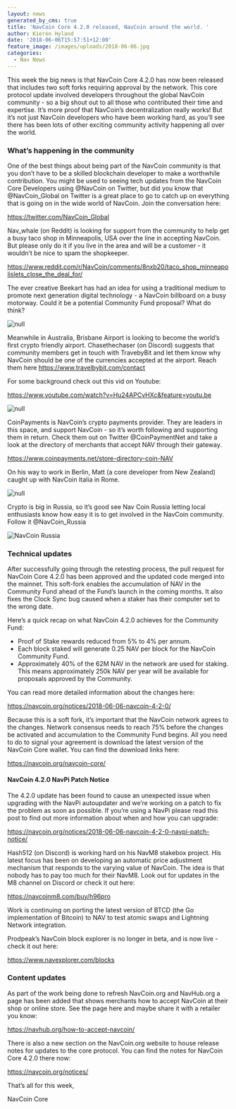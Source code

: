 ```yaml
---
layout: news
generated_by_cms: true
title: 'NavCoin Core 4.2.0 released, NavCoin around the world. '
author: Kieren Hyland
date: '2018-06-06T15:57:51+12:00'
feature_image: /images/uploads/2018-06-06.jpg
categories:
  - Nav News
---
```

This week the big news is that NavCoin Core 4.2.0 has now been released that includes two soft forks requiring approval by the network. This core protocol update involved developers throughout the global NavCoin community - so a big shout out to all those who contributed their time and expertise. It’s more proof that NavCoin’s decentralization really works! But it’s not just NavCoin developers who have been working hard, as you’ll see there has been lots of other exciting community activity happening all over the world.

### What’s happening in the community

One of the best things about being part of the NavCoin community is that you don’t have to be a skilled blockchain developer to make a worthwhile contribution. You might be used to seeing tech updates from the NavCoin Core Developers using @NavCoin on Twitter, but did you know that @NavCoin_Global on Twitter is a great place to go to catch up on everything that is going on in the wide world of NavCoin. Join the conversation here:

<https://twitter.com/NavCoin_Global>

Nav_whale (on Reddit) is looking for support from the community to help get a busy taco shop in Minneapolis, USA over the line in accepting NavCoin. But please only do it if you live in the area and will be a customer - it wouldn’t be nice to spam the shopkeeper.

<https://www.reddit.com/r/NavCoin/comments/8nxb20/taco_shop_minneapolislets_close_the_deal_for/>

The ever creative Beekart has had an idea for using a traditional medium to promote next generation digital technology - a NavCoin billboard on a busy motorway. Could it be a potential Community Fund proposal? What do think?

![null](/images/uploads/screen-shot-2018-06-04-at-5.49.44-pm.png)

Meanwhile in Australia, Brisbane Airport is looking to become the world’s first crypto friendly airport. Chasethechaser (on Discord) suggests that community members get in touch with TravebyBit and let them know why NavCoin should be one of the currencies accepted at the airport. Reach them here <https://www.travelbybit.com/contact>

For some background check out this vid on Youtube:

<https://www.youtube.com/watch?v=Hu24APCvHXc&feature=youtu.be>

![null](/images/uploads/screen-shot-2018-06-06-at-4.33.35-pm.png)

CoinPayments is NavCoin’s crypto payments provider. They are leaders in this space, and support NavCoin - so it’s worth following and supporting them in return. Check them out on Twitter @CoinPaymentNet and take a look at the directory of merchants that accept NAV through their gateway.

<https://www.coinpayments.net/store-directory-coin-NAV>

On his way to work in Berlin, Matt (a core developer from New Zealand) caught up with NavCoin Italia in Rome.

![null](/images/uploads/screen-shot-2018-06-04-at-6.35.56-pm.png)

Crypto is big in Russia, so it’s good see Nav Coin Russia letting local enthusiasts know how easy it is to get involved in the NavCoin community. Follow it @NavCoin_Russia

![NavCoin Russia]()

### Technical updates

After successfully going through the retesting process, the pull request for NavCoin Core 4.2.0 has been approved and the updated code merged into the mainnet. This soft-fork enables the accumulation of NAV in the Community Fund ahead of the Fund’s launch in the coming months. It also fixes the Clock Sync bug caused when a staker has their computer set to the wrong date. 

Here’s a quick recap on what NavCoin 4.2.0 achieves for the Community Fund:

* Proof of Stake rewards reduced from 5% to 4% per annum.
* Each block staked will generate 0.25 NAV per block for the NavCoin Community Fund.
* Approximately 40% of the 62M NAV in the network are used for staking. This means approximately 250k NAV per year will be available for proposals approved by the Community. 

You can read more detailed information about the changes here:

<https://navcoin.org/notices/2018-06-06-navcoin-4-2-0/>

Because this is a soft fork, it’s important that the NavCoin network agrees to the changes. Network consensus needs to reach 75% before the changes be activated and accumulation to the Community Fund begins. All you need to do to signal your agreement is download the latest version of the NavCoin Core wallet. You can find the download links here:

<https://navcoin.org/navcoin-core/>

#### NavCoin 4.2.0 NavPi Patch Notice

The 4.2.0 update has been found to cause an unexpected issue when upgrading with the NavPi autoupdater and we’re working on a patch to fix the problem as soon as possible. If you’re using a NavPi please read this post to find out more information about when and how you can upgrade:

<https://navcoin.org/notices/2018-06-06-navcoin-4-2-0-navpi-patch-notice/>

Hash512 (on Discord) is working hard on his NavM8 stakebox project. His latest focus has been on developing an automatic price adjustment mechanism that responds to the varying value of NavCoin. The idea is that nobody has to pay too much for their NavM8. Look out for updates in the M8 channel on Discord or check it out here:

<https://navcoinm8.com/buy/h96pro>

Work is continuing on porting the latest version of BTCD (the Go implementation of Bitcoin) to NAV to test atomic swaps and Lightning Network integration.

Prodpeak’s NavCoin block explorer is no longer in beta, and is now live - check it out here:

<https://www.navexplorer.com/blocks>

### Content updates

As part of the work being done to refresh NavCoin.org and NavHub.org a page has been added that shows merchants how to accept NavCoin at their shop or online store. See the page here and maybe share it with a retailer you know:

<https://navhub.org/how-to-accept-navcoin/> 

There is also a new section on the NavCoin.org website to house release notes for updates to the core protocol. You can find the notes for NavCoin Core 4.2.0 there now:

<https://navcoin.org/notices/>

That’s all for this week,

NavCoin Core
